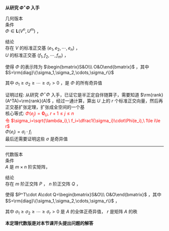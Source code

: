 **从研究 $\Phi^\star\Phi$ 入手**  
  
几何版本  
条件  
 $\Phi\in\mathbf{L}(V^n,U^m)$ ，  
  
结论  
存在 $V$ 的标准正交基 $(e_1,e_2,\cdots,e_n)$ ，  
 $U$ 的标准正交基 $(f_1,f_2,\cdots,f_m)$ ，  
  
使得 $\Phi$ 的表示阵为 $\begin{bmatrix}S&O\\\ O&O\end{bmatrix}$ ，其中 $S=\rm{diag}\{\sigma_1,\sigma_2,\cdots,\sigma_r\}$   
  
其中 $\sigma_1\geq\sigma_2\geq\cdots\geq\sigma_r>0$ ，是 $\Phi$ 的所有奇异值  
  
证明过程: 从研究 $\Phi^\star\Phi$ 入手，已证它是半正定自伴随算子，需要知道 $\rm{rank}(A^TA)=\rm{rank}(A)$ ，经过一通计算，算出 $U$ 上的 $r$ 个标准正交向量，然后再正交基扩张定理，扩张成全空间的一个基  
核心等式: <font color=red> $\Phi(e_j)=\mathbf0_U,\ r+1\le j\le n$ </font>  
<font color=red>令 $\sigma_i=\sqrt{\lambda_i},\ f_i=\dfrac1{\sigma_i}\cdot\Phi(e_i),\ 1\le i\le r$ </font>  
 $\Phi(e_i)=\sigma_i\cdot f_i$   
最后还需要证明这些 $\sigma$ 是奇异值  
  
---  
  
代数版本  
条件  
 $A$ 是 $m\times n$ 阶实矩阵，  
  
结论  
存在 $m$ 阶正交阵 $P$ ， $n$ 阶正交阵 $Q$ ，  
  
使得 $P^T\cdot A\cdot Q=\begin{bmatrix}S&O\\\ O&O\end{bmatrix}$ ，其中 $S=\rm{diag}\{\sigma_1,\sigma_2,\cdots,\sigma_r\}$ ，  
  
其中 $\sigma_1\geq\sigma_2\geq\cdots\geq\sigma_r>0$ 是 $A$ 的全体正奇异值， $r$ 是矩阵 $A$ 的秩  
  
**本定理代数版是对本节课开头提出问题的解答**  
